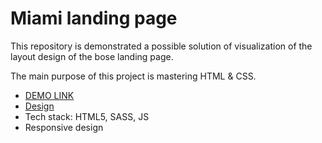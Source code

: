 # Miami landing page

This repository is demonstrated a possible solution of visualization of the layout design of the bose landing page.

The main purpose of this project is mastering HTML & CSS.

- [DEMO LINK](https://v-vytrykush.github.io/Miami_landing/)
-  [Design](https://www.figma.com/file/nHz8bflIwJaWP3P99vKTH5/miami_home_new?node-id=16033%3A3)
- Tech stack: HTML5, SASS, JS
- Responsive design
